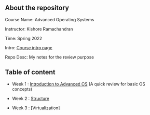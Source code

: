 ## About the repository
Course Name: Advanced Operating Systems

Instructor: Kishore Ramachandran

Time: Spring 2022

Intro: [Course intro page](https://omscs.gatech.edu/cs-6210-advanced-operating-systems)

Repo Desc: My notes for the review purpose 

## Table of content

- Week 1 : [Introduction to Advanced OS](https://github.com/audrey617/CS6210-Advanced-Operating-Systems-Notes/blob/main/L01_IntroToAOS.md)  (A quick review for basic OS concepts)

- Week 2 : [Structure](https://github.com/audrey617/CS6210-Advanced-Operating-Systems-Notes/blob/main/L02_Structure.md) 

- Week 3 : [Virtualization]
